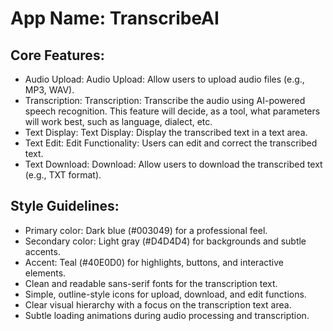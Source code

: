 # **App Name**: TranscribeAI

## Core Features:

- Audio Upload: Audio Upload: Allow users to upload audio files (e.g., MP3, WAV).
- Transcription: Transcription: Transcribe the audio using AI-powered speech recognition. This feature will decide, as a tool, what parameters will work best, such as language, dialect, etc.
- Text Display: Text Display: Display the transcribed text in a text area.
- Text Edit: Edit Functionality: Users can edit and correct the transcribed text.
- Text Download: Download: Allow users to download the transcribed text (e.g., TXT format).

## Style Guidelines:

- Primary color: Dark blue (#003049) for a professional feel.
- Secondary color: Light gray (#D4D4D4) for backgrounds and subtle accents.
- Accent: Teal (#40E0D0) for highlights, buttons, and interactive elements.
- Clean and readable sans-serif fonts for the transcription text.
- Simple, outline-style icons for upload, download, and edit functions.
- Clear visual hierarchy with a focus on the transcription text area.
- Subtle loading animations during audio processing and transcription.